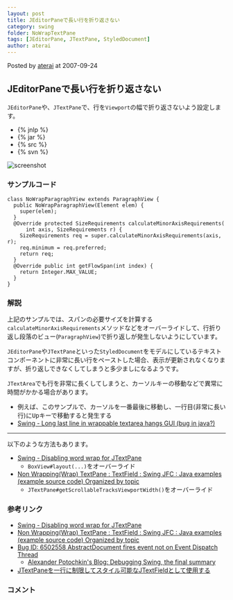 ```yaml
---
layout: post
title: JEditorPaneで長い行を折り返さない
category: swing
folder: NoWrapTextPane
tags: [JEditorPane, JTextPane, StyledDocument]
author: aterai
---
```


Posted by [aterai](http://terai.xrea.jp/aterai.html) at 2007-09-24

## JEditorPaneで長い行を折り返さない
`JEditorPane`や、`JTextPane`で、行を`Viewport`の幅で折り返さないよう設定します。

- {% jnlp %}
- {% jar %}
- {% src %}
- {% svn %}

<!-- dummy comment line for breaking list -->

![screenshot](https://lh6.googleusercontent.com/_9Z4BYR88imo/TQTQbo-LQJI/AAAAAAAAAfk/YnnnPAQE-R4/s800/NoWrapTextPane.png)

### サンプルコード
<pre class="prettyprint"><code>class NoWrapParagraphView extends ParagraphView {
  public NoWrapParagraphView(Element elem) {
    super(elem);
  }
  @Override protected SizeRequirements calculateMinorAxisRequirements(
      int axis, SizeRequirements r) {
    SizeRequirements req = super.calculateMinorAxisRequirements(axis, r);
    req.minimum = req.preferred;
    return req;
  }
  @Override public int getFlowSpan(int index) {
    return Integer.MAX_VALUE;
  }
}
</code></pre>

### 解説
上記のサンプルでは、スパンの必要サイズを計算する`calculateMinorAxisRequirements`メソッドなどをオーバーライドして、行折り返し段落のビュー(`ParagraphView`)で折り返しが発生しないようにしています。

`JEditorPane`や`JTextPane`といった`StyledDocument`をモデルにしているテキストコンポーネントに非常に長い行をペーストした場合、表示が更新されなくなりますが、折り返しできなくしてしまうと多少ましになるようです。

`JTextArea`でも行を非常に長くしてしまうと、カーソルキーの移動などで異常に時間がかかる場合があります。

- 例えば、このサンプルで、カーソルを一番最後に移動し、一行目(非常に長い行)に<kbd>Up</kbd>キーで移動すると発生する
- [Swing - Long last line in wrappable textarea hangs GUI (bug in java?)](https://forums.oracle.com/thread/1367888)

<!-- dummy comment line for breaking list -->

- - - -
以下のような方法もあります。
- [Swing - Disabling word wrap for JTextPane](https://forums.oracle.com/thread/1353861)
    - `BoxView#layout(...)`をオーバーライド
- [Non Wrapping(Wrap) TextPane : TextField : Swing JFC : Java examples (example source code) Organized by topic](http://www.java2s.com/Code/Java/Swing-JFC/NonWrappingWrapTextPane.htm)
    - `JTextPane#getScrollableTracksViewportWidth()`をオーバーライド

<!-- dummy comment line for breaking list -->

### 参考リンク
- [Swing - Disabling word wrap for JTextPane](https://forums.oracle.com/thread/1353861)
- [Non Wrapping(Wrap) TextPane : TextField : Swing JFC : Java examples (example source code) Organized by topic](http://www.java2s.com/Code/Java/Swing-JFC/NonWrappingWrapTextPane.htm)
- [Bug ID: 6502558 AbstractDocument fires event not on Event Dispatch Thread](http://bugs.sun.com/bugdatabase/view_bug.do?bug_id=6502558)
    - [Alexander Potochkin's Blog: Debugging Swing, the final summary](http://weblogs.java.net/blog/alexfromsun/archive/2006/02/debugging_swing.html)
- [JTextPaneを一行に制限してスタイル可能なJTextFieldとして使用する](http://terai.xrea.jp/Swing/OneLineTextPane.html)

<!-- dummy comment line for breaking list -->

### コメント
